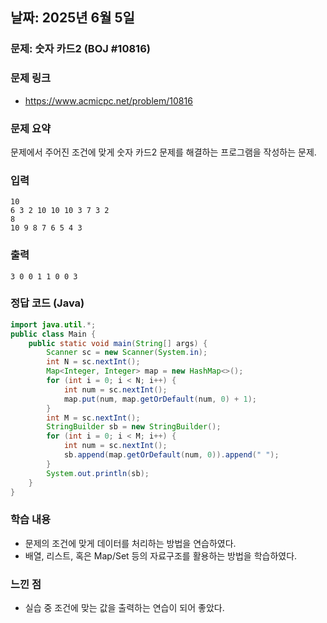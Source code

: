 ## 날짜: 2025년 6월 5일

### 문제: 숫자 카드2 (BOJ #10816)
### 문제 링크
- https://www.acmicpc.net/problem/10816

### 문제 요약
문제에서 주어진 조건에 맞게 숫자 카드2 문제를 해결하는 프로그램을 작성하는 문제.

### 입력
```
10
6 3 2 10 10 10 3 7 3 2
8
10 9 8 7 6 5 4 3
```

### 출력
```
3 0 0 1 1 0 0 3
```

### 정답 코드 (Java)
```java
import java.util.*;
public class Main {
    public static void main(String[] args) {
        Scanner sc = new Scanner(System.in);
        int N = sc.nextInt();
        Map<Integer, Integer> map = new HashMap<>();
        for (int i = 0; i < N; i++) {
            int num = sc.nextInt();
            map.put(num, map.getOrDefault(num, 0) + 1);
        }
        int M = sc.nextInt();
        StringBuilder sb = new StringBuilder();
        for (int i = 0; i < M; i++) {
            int num = sc.nextInt();
            sb.append(map.getOrDefault(num, 0)).append(" ");
        }
        System.out.println(sb);
    }
}

```

### 학습 내용
- 문제의 조건에 맞게 데이터를 처리하는 방법을 연습하였다.
- 배열, 리스트, 혹은 Map/Set 등의 자료구조를 활용하는 방법을 학습하였다.

### 느낀 점
- 실습 중 조건에 맞는 값을 출력하는 연습이 되어 좋았다.
